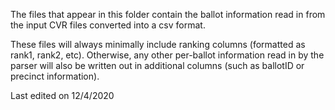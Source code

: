 The files that appear in this folder contain the ballot information read in from the input CVR files converted into a csv format.

These files will always minimally include ranking columns (formatted as rank1, rank2, etc). Otherwise, any other per-ballot information read in by the parser will also be written out in additional columns (such as ballotID or precinct information).

Last edited on 12/4/2020
